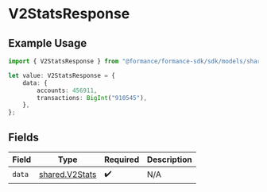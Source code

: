 # V2StatsResponse

## Example Usage

```typescript
import { V2StatsResponse } from "@formance/formance-sdk/sdk/models/shared";

let value: V2StatsResponse = {
    data: {
        accounts: 456911,
        transactions: BigInt("910545"),
    },
};
```

## Fields

| Field                                                   | Type                                                    | Required                                                | Description                                             |
| ------------------------------------------------------- | ------------------------------------------------------- | ------------------------------------------------------- | ------------------------------------------------------- |
| `data`                                                  | [shared.V2Stats](../../../sdk/models/shared/v2stats.md) | :heavy_check_mark:                                      | N/A                                                     |